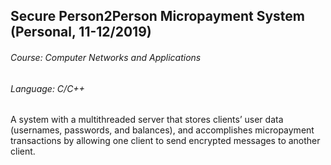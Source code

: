 ## Secure Person2Person Micropayment System (Personal, 11-12/2019)
###### Course: Computer Networks and Applications
###### Language: C/C++
A system with a multithreaded server that stores clients’ user data (usernames, passwords,
and balances), and accomplishes micropayment transactions by allowing one client to send
encrypted messages to another client.
